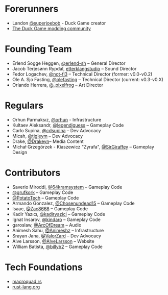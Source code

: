 # Forerunners

- Landon [@superjoebob](https://twitter.com/superjoebob) - Duck Game creator
- [The Duck Game modding community](https://steamcommunity.com/app/312530/workshop/)

# Founding Team

- Erlend Sogge Heggen, [@erlend-sh](https://github.com/erlend-sh) – General Director
- Jacob Terjesønn Rypdal, [etterklangstudio](https://en.etterklangstudio.no/) – Sound Director
- Fedor Logachev, [@not-fl3](https://github.com/not-fl3) – Technical Director (former: v0.0-v0.2)
- Ole A. Sjo Fasting, [@olefasting](https://github.com/olefasting) – Technical Director (current: v0.3-v0.X)
- Orlando Herrera, [@_pixelfrog](https://twitter.com/_pixelfrog) – Art Director

# Regulars

- Orhun Parmaksız, [@orhun](https://github.com/orhun) - Infrastructure
- Kultaev Aleksandr, [@legendiguess](https://github.com/legendiguess) – Gameplay Code
- Carlo Supina, [@cdsupina](https://github.com/cdsupina) – Dev Advocacy
- Micah, [@tigleym](https://github.com/tigleym) – Dev Advocacy
- Drake, [@Drakeyn](https://github.com/Drakeyn)– Media Content
- Michał Grzegórzek - Kiaszewicz "Zyrafa", [@SirGiraffey](https://github.com/SirGiraffey) – Gameplay Design

# Contributors

- Saverio Miroddi, [@64kramsystem](https://github.com/64kramsystem) – Gameplay Code
- [@grufkork](https://github.com/grufkork) – Gameplay Code
- [@PotatoTech](https://github.com/PotatoTech) – Gameplay Code
- Armando Gonzalez, [@Chosenundead15](https://github.com/Chosenundead15) – Gameplay Code
- Isaac, [@Zac8668](https://github.com/Zac8668) – Gameplay Code
- Kadir Yazıcı, [@kadiryazici](https://github.com/kadiryazici) – Gameplay Code
- Ignat Insarov, [@kindaro](https://github.com/kindaro) – Gameplay Code
- garoslaw, [@ArcOfDream](https://twitter.com/ArcOfDream) – Audio
- Animesh Sahu, [@Animeshz](https://github.com/Animeshz) – Infrastructure
- Srayan Jana, [@ValorZard](https://github.com/ValorZard) – Dev Advocacy
- Alve Larsson, [@AlveLarsson](https://github.com/AlveLarsson) – Website
- William Batista, [@billyb2](https://github.com/billyb2) – Gameplay Code

# Tech Foundations

- [macroquad.rs](https://macroquad.rs/)
- [rust-lang.org](https://www.rust-lang.org/)
